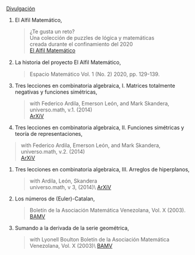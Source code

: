 

[Divulgación](./publications.md)





1. El Alfil Matemático,
    > ¿Te gusta un reto?\
    > Una colección de puzzles de lógica y     matemáticas\
    >  creada durante el confinamiento del 2020\
    > [El Alfil Matemático](https://personal.us.es/mrosas/elalfilmatematico/index.html)


1. La historia del proyecto El Alﬁl Matemático,
    > Espacio Matemático Vol. 1 (No. 2) 2020, pp. 129-139.


1. Tres lecciones en combinatoria algebraica, I. Matrices totalmente negativas y funciones simétricas,
   > with Federico Ardila,  Emerson León, and Mark Skandera,\
   > universo.math, v.1. (2014)\
   > [ArXiV](https://arxiv.org/abs/1301.3987)

   
1.  Tres lecciones en combinatoria algebraica, II. Funciones simétricas y teoría de representaciones, 
   > with Federico Ardila, Emerson León, and Mark Skandera,\
   > universo.math, v.2. (2014)\
   > [ArXiV](https://arxiv.org/abs/1301.3988)


1. Tres lecciones en combinatoria algebraica, III. Arreglos de hiperplanos,
   > with Ardila, León, Skandera\
   > universo.math, v 3, (2014)\ 
   > [ArXiV](https://arxiv.org/abs/1301.3989)


 1. Los números de (Euler)-Catalan,
    > Boletín de la Asociación Matemática Venezolana, Vol. X (2003).\
    > [BAMV](https://www.emis.de/journals/BAMV/conten/vol10/catalan.pdf)
    

1.  Sumando a la derivada de la serie geométrica, 
    > with Lyonell Boulton Boletín de la Asociación
    > Matemática Venezolana, Vol. X (2003)\ 
    > [BAMV](https://www.emis.de/journals/BAMV/conten/vol10/boultonrosas.pdf)
